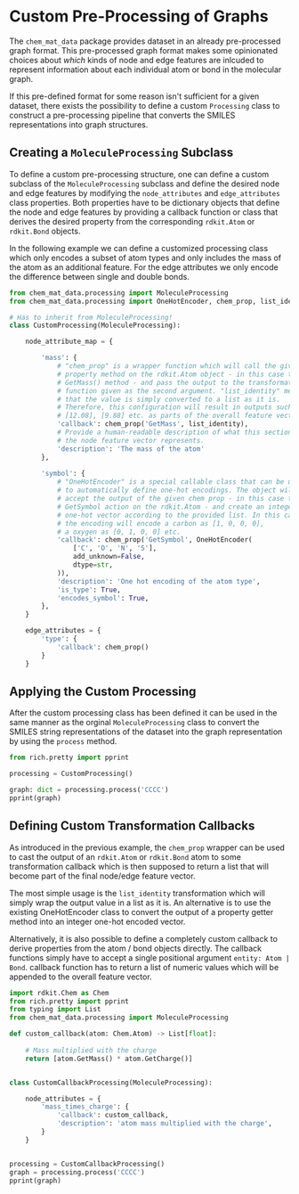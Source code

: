 # Custom Pre-Processing of Graphs

The ``chem_mat_data`` package provides dataset in an already pre-processed graph format. This pre-processed graph 
format makes some opinionated choices about *which* kinds of node and edge features are inlcuded to represent 
information about each individual atom or bond in the molecular graph.

If this pre-defined format for some reason isn't sufficient for a given dataset, there exists the possibility to 
define a custom ``Processing`` class to construct a pre-processing pipeline that converts the SMILES representations 
into graph structures.

## Creating a ``MoleculeProcessing`` Subclass

To define a custom pre-processing structure, one can define a custom subclass of the ``MoleculeProcessing`` subclass 
and define the desired node and edge features by modifying the ``node_attributes`` and ``edge_attributes`` class 
properties. Both properties have to be dictionary objects that define the node and edge features by providing 
a callback function or class that derives the desired property from the corresponding ``rdkit.Atom`` or ``rdkit.Bond`` 
objects.

In the following example we can define a customized processing class which only encodes a subset of atom types and 
only includes the mass of the atom as an additional feature. For the edge attributes we only encode the difference 
between single and double bonds.

```python
from chem_mat_data.processing import MoleculeProcessing
from chem_mat_data.processing import OneHotEncoder, chem_prop, list_identity

# Has to inherit from MoleculeProcessing!
class CustomProcessing(MoleculeProcessing):

    node_attribute_map = {

        'mass': {
            # "chem_prop" is a wrapper function which will call the given 
            # property method on the rdkit.Atom object - in this case the 
            # GetMass() method - and pass the output to the transformation 
            # function given as the second argument. "list_identity" means 
            # that the value is simply converted to a list as it is.
            # Therefore, this configuration will result in outputs such as 
            # [12.08], [9.88] etc. as parts of the overall feature vector.
            'callback': chem_prop('GetMass', list_identity),
            # Provide a human-readable description of what this section of 
            # the node feature vector represents.
            'description': 'The mass of the atom'
        },
        
        'symbol': {
            # "OneHotEncoder" is a special callable class that can be used 
            # to automatically define one-hot encodings. The object will 
            # accept the output of the given chem prop - in this case the 
            # GetSymbol action on the rdkit.Atom - and create an integer 
            # one-hot vector according to the provided list. In this case, 
            # the encoding will encode a carbon as [1, 0, 0, 0], 
            # a oxygen as [0, 1, 0, 0] etc.
            'callback': chem_prop('GetSymbol', OneHotEncoder(
                ['C', 'O', 'N', 'S'],
                add_unknown=False,
                dtype=str,
            )),
            'description': 'One hot encoding of the atom type',
            'is_type': True,
            'encodes_symbol': True,
        },
    }

    edge_attributes = {
        'type': {
            'callback': chem_prop()
        }
    }

```

## Applying the Custom Processing

After the custom processing class has been defined it can be used in the same manner as the orginal ``MoleculeProcessing`` 
class to convert the SMILES string representations of the dataset into the graph representation by using the ``process`` method.

```python
from rich.pretty import pprint

processing = CustomProcessing()

graph: dict = processing.process('CCCC')
pprint(graph)
```

## Defining Custom Transformation Callbacks

As introduced in the previous example, the ``chem_prop`` wrapper can be used to cast the output of an ``rdkit.Atom`` or 
``rdkit.Bond`` atom to some transformation callback which is then supposed to return a list that will become part 
of the final node/edge feature vector. 

The most simple usage is the ``list_identity`` transformation which will simply wrap the output value in a list as it is.
An alternative is to use the existing OneHotEncoder class to convert the output of a property getter method into an 
integer one-hot encoded vector.

Alternatively, it is also possible to define a completely custom callback to derive properties from the atom / bond 
objects directly. The callback functions simply have to accept a single positional argument ``entity: Atom | Bond``. 
callback function has to return a list of numeric values which will be appended to the overall feature vector.

```python
import rdkit.Chem as Chem
from rich.pretty import pprint
from typing import List
from chem_mat_data.processing import MoleculeProcessing

def custom_callback(atom: Chem.Atom) -> List[float]:
    
    # Mass multiplied with the charge
    return [atom.GetMass() * atom.GetCharge()]


class CustomCallbackProcessing(MoleculeProcessing):

    node_attributes = {
        'mass_times_charge': {
            'callback': custom_callback,
            'description': 'atom mass multiplied with the charge',
        }
    }


processing = CustomCallbackProcessing()
graph = processing.process('CCCC')
pprint(graph)
```



